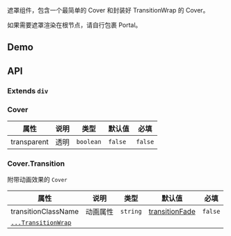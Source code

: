 遮罩组件，包含一个最简单的 Cover 和封装好 TransitionWrap 的 Cover。

如果需要遮罩渲染在根节点，请自行包裹 Portal。

## Demo

## API

### Extends `div`

### Cover

| 属性        | 说明 | 类型      | 默认值  | 必填    |
| ----------- | ---- | --------- | ------- | ------- |
| transparent | 透明 | `boolean` | `false` | `false` |

### Cover.Transition

附带动画效果的 `Cover`

| 属性                                             | 说明     | 类型     | 默认值                                | 必填    |
| ------------------------------------------------ | -------- | -------- | ------------------------------------- | ------- |
| transitionClassName                              | 动画属性 | `string` | [transitionFade](#/document/variable) | `false` |
| [`...TransitionWrap`](#/document/TransitionWrap) |          |          |                                       |         |
